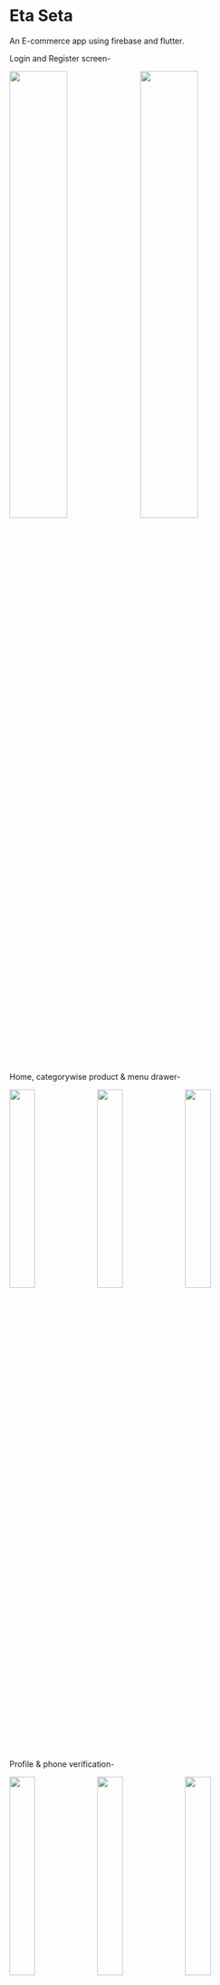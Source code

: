 # Eta Seta
An E-commerce app using firebase and flutter.

Login and Register screen-

<img src="https://user-images.githubusercontent.com/72916174/191494241-346cef8a-6b8c-4225-814b-daae1b501ad2.png" width=45% height=45%> <img src="https://user-images.githubusercontent.com/72916174/191494260-b1776848-684e-4630-8c92-07e38e1c44e7.png" width=45% height=45%>


Home, categorywise product & menu drawer-

<img src="https://user-images.githubusercontent.com/72916174/191494363-2906a9d0-782e-4663-83da-9d1e41d95d26.png" width=30% height=30%> <img src="https://user-images.githubusercontent.com/72916174/191494920-db822987-4e7c-4871-9fb0-08f98782c0ea.png" width=30% height=30%> <img src="https://user-images.githubusercontent.com/72916174/191494381-df139d2b-c69c-474a-98cb-5cc59e475a21.png" width=30% height=30%>

Profile & phone verification-

<img src="https://user-images.githubusercontent.com/72916174/191495560-d5fbdade-d01e-4c46-8ac4-d51361a97921.png" width=30% height=30%> <img src="https://user-images.githubusercontent.com/72916174/191495637-ff12b061-2cc7-451b-b6d1-541d6feda9b4.png" width=30% height=30%> <img src="https://user-images.githubusercontent.com/72916174/191495829-97368d9d-d657-4fed-bb9e-f888d06e1fb6.png" width=30% height=30%>

Add to cart and cart page- 

<img src="https://user-images.githubusercontent.com/72916174/191494623-b913d306-4e26-49df-a216-16164da97bfd.png" width=45% height=45%> <img src="https://user-images.githubusercontent.com/72916174/191494639-dcb51b3d-1256-4354-b41d-215ce40f8161.png" width=45% height=45%>

Checkout page, Success page and Orders page-

<img src="https://user-images.githubusercontent.com/72916174/191494751-55d8bdc4-2868-4eff-958f-a3b9b5be59d6.png" width=30% height=30%> <img src="https://user-images.githubusercontent.com/72916174/191494770-d2639928-da4a-4bc6-b19d-a8e5263a40b1.png" width=30% height=30%> <img src="https://user-images.githubusercontent.com/72916174/191494777-78729157-08dd-42c2-ab46-4afda6992dd7.png" width=30% height=30%>

